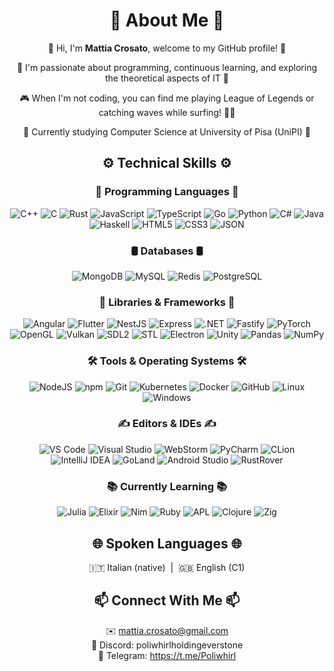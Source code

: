 <h1 align="center">🐸 <strong>About Me</strong> 🐸</h1>

<div align="center">
  <p>👋 Hi, I'm <strong>Mattia Crosato</strong>, welcome to my GitHub profile! 👋</p>
  <p>👀 I'm passionate about programming, continuous learning, and exploring the theoretical aspects of IT 👀</p> 
  <p>🎮 When I'm not coding, you can find me playing League of Legends or catching waves while surfing! 🏄‍♂️</p>
  <p>🌱 Currently studying Computer Science at University of Pisa (UniPI) 🌱</p>
</div>

<h2 align="center">⚙️ <strong>Technical Skills</strong> ⚙️</h2>

<h3 align="center">📜 <strong>Programming Languages</strong> 📜</h3>
<p align="center">
    <img alt="C++" src="https://img.shields.io/badge/c++-000000?style=for-the-badge&logo=c++" />
    <img alt="C" src="https://img.shields.io/badge/c-000000?style=for-the-badge&logo=c" />
    <img alt="Rust" src="https://img.shields.io/badge/rust-000000?style=for-the-badge&logo=rust" />
    <img alt="JavaScript" src="https://img.shields.io/badge/javascript-000000.svg?&style=for-the-badge&logo=javascript&logoColor=%23F7DF1E" />
    <img alt="TypeScript" src="https://img.shields.io/badge/typescript-000000.svg?&style=for-the-badge&logo=typescript&logoColor=%448cab" />
    <img alt="Go" src="https://img.shields.io/badge/go-000000.svg?&style=for-the-badge&logo=go" />
    <img alt="Python" src="https://img.shields.io/badge/python-000000.svg?&style=for-the-badge&logo=python&logoColor=%23F7DF1E" />
    <img alt="C#" src="https://img.shields.io/badge/c%23-000000.svg?&style=for-the-badge&logo=csharp&logoColor=%23F7DF1E" />
    <img alt="Java" src="https://img.shields.io/badge/java-000000.svg?&style=for-the-badge&logo=java" />
    <img alt="Haskell" src="https://img.shields.io/badge/haskell-000000.svg?&style=for-the-badge&logo=haskell" />
    <img alt="HTML5" src="https://img.shields.io/badge/html5-000000.svg?&style=for-the-badge&logo=html5" />
    <img alt="CSS3" src="https://img.shields.io/badge/css3-000000.svg?&style=for-the-badge&logo=css3" />
    <img alt="JSON" src="https://img.shields.io/badge/json-000000.svg?&style=for-the-badge&logo=json" />
</p>

<h3 align="center">🛢️ <strong>Databases</strong> 🛢️</h3>
<p align="center">
    <img alt="MongoDB" src="https://img.shields.io/badge/mongodb-000000.svg?&style=for-the-badge&logo=mongodb" />
    <img alt="MySQL" src="https://img.shields.io/badge/mysql-000000.svg?&style=for-the-badge&logo=mysql" />
    <img alt="Redis" src="https://img.shields.io/badge/redis-000000.svg?&style=for-the-badge&logo=redis" />
    <img alt="PostgreSQL" src="https://img.shields.io/badge/postgresql-000000.svg?&style=for-the-badge&logo=postgresql" />
</p>

<h3 align="center">📙 <strong>Libraries & Frameworks</strong> 📙</h3>
<p align="center">
    <img alt="Angular" src="https://img.shields.io/badge/angular-000000.svg?&style=for-the-badge&logo=angular" />
    <img alt="Flutter" src="https://img.shields.io/badge/flutter-000000.svg?&style=for-the-badge&logo=flutter" />  
    <img alt="NestJS" src="https://img.shields.io/badge/nest.js-000000.svg?&style=for-the-badge&logo=nestjs" />
    <img alt="Express" src="https://img.shields.io/badge/express-000000.svg?&style=for-the-badge&logo=express" />
    <img alt=".NET" src="https://img.shields.io/badge/.net-000000.svg?&style=for-the-badge&logo=.net" />
    <img alt="Fastify" src="https://img.shields.io/badge/fastify-000000.svg?&style=for-the-badge&logo=fastify" />
    <img alt="PyTorch" src="https://img.shields.io/badge/pytorch-000000.svg?&style=for-the-badge&logo=pytorch" />
    <img alt="OpenGL" src="https://img.shields.io/badge/opengl-000000.svg?&style=for-the-badge&logo=opengl" />
    <img alt="Vulkan" src="https://img.shields.io/badge/vulkan-000000.svg?&style=for-the-badge&logo=vulkan" />
    <img alt="SDL2" src="https://img.shields.io/badge/sdl2-000000.svg?&style=for-the-badge&logo=cpp" />
    <img alt="STL" src="https://img.shields.io/badge/stl-000000.svg?&style=for-the-badge&logo=cpp" />
    <img alt="Electron" src="https://img.shields.io/badge/electron-000000.svg?&style=for-the-badge&logo=electron" />
    <img alt="Unity" src="https://img.shields.io/badge/unity-000000.svg?&style=for-the-badge&logo=unity" />
    <img alt="Pandas" src="https://img.shields.io/badge/pandas-000000.svg?&style=for-the-badge&logo=pandas" />
    <img alt="NumPy" src="https://img.shields.io/badge/numpy-000000.svg?&style=for-the-badge&logo=numpy" />
</p>

<h3 align="center">🛠️ <strong>Tools & Operating Systems</strong> 🛠️</h3>
<p align="center">
    <img alt="NodeJS" src="https://img.shields.io/badge/node.js-000000.svg?&style=for-the-badge&logo=node.js" />
    <img alt="npm" src="https://img.shields.io/badge/npm-000000.svg?&style=for-the-badge&logo=npm&logoColor=%448cab" />
    <img alt="Git" src="https://img.shields.io/badge/git-000000.svg?&style=for-the-badge&logo=git" />
    <img alt="Kubernetes" src="https://img.shields.io/badge/kubernetes-000000.svg?&style=for-the-badge&logo=kubernetes" />
    <img alt="Docker" src="https://img.shields.io/badge/docker-000000.svg?&style=for-the-badge&logo=docker" />
    <img alt="GitHub" src="https://img.shields.io/badge/github-000000.svg?&style=for-the-badge&logo=github" />
    <img alt="Linux" src="https://img.shields.io/badge/linux-000000.svg?&style=for-the-badge&logo=linux" />
    <img alt="Windows" src="https://img.shields.io/badge/windows-000000.svg?&style=for-the-badge&logo=windows" />
</p>

<h3 align="center">✍️ <strong>Editors & IDEs</strong> ✍️</h3>
<p align="center">
    <img alt="VS Code" src="https://img.shields.io/badge/vscode-000000.svg?&style=for-the-badge&logo=visual-studio-code" />
    <img alt="Visual Studio" src="https://img.shields.io/badge/visual%20studio-000000.svg?&style=for-the-badge&logo=visual-studio" />
    <img alt="WebStorm" src="https://img.shields.io/badge/webstorm-000000.svg?&style=for-the-badge&logo=webstorm" />
    <img alt="PyCharm" src="https://img.shields.io/badge/pycharm-000000.svg?&style=for-the-badge&logo=pycharm" />
    <img alt="CLion" src="https://img.shields.io/badge/clion-000000.svg?&style=for-the-badge&logo=clion" />
    <img alt="IntelliJ IDEA" src="https://img.shields.io/badge/intellij-000000.svg?&style=for-the-badge&logo=intellij-idea" />
    <img alt="GoLand" src="https://img.shields.io/badge/goland-000000.svg?&style=for-the-badge&logo=goland" />
    <img alt="Android Studio" src="https://img.shields.io/badge/android%20studio-000000.svg?&style=for-the-badge&logo=android-studio" />
    <img alt="RustRover" src="https://img.shields.io/badge/rustrover-000000.svg?&style=for-the-badge&logo=rust" />
</p>

<h3 align="center">📚 <strong>Currently Learning</strong> 📚</h3>
<p align="center">
    <img alt="Julia" src="https://img.shields.io/badge/julia-000000.svg?&style=for-the-badge&logo=julia" />
    <img alt="Elixir" src="https://img.shields.io/badge/elixir-000000.svg?&style=for-the-badge&logo=elixir" />
    <img alt="Nim" src="https://img.shields.io/badge/nim-000000.svg?&style=for-the-badge&logo=nim" />
    <img alt="Ruby" src="https://img.shields.io/badge/ruby-000000.svg?&style=for-the-badge&logo=ruby" />
    <img alt="APL" src="https://img.shields.io/badge/apl-000000.svg?&style=for-the-badge&logo=apl" />
    <img alt="Clojure" src="https://img.shields.io/badge/clojure-000000.svg?&style=for-the-badge&logo=clojure" />
    <img alt="Zig" src="https://img.shields.io/badge/zig-000000.svg?&style=for-the-badge&logo=zig" />
</p>

<h2 align="center">🌐 <strong>Spoken Languages</strong> 🌐</h2>
<p align="center">
  🇮🇹 Italian (native) &nbsp;|&nbsp; 🇬🇧 English (C1)
</p>

<h2 align="center">📫 <strong>Connect With Me</strong> 📫</h2>
<p align="center">
  ✉️ <a href="mailto:mattia.crosato@gmail.com">mattia.crosato@gmail.com</a><br>
  💬 Discord: poliwhirlholdingeverstone<br>
  📱 Telegram: <a href="https://t.me/Poliwhirl">https://t.me/Poliwhirl</a>
</p>
